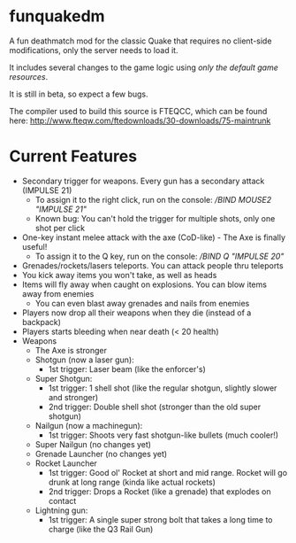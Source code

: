 funquakedm
==========

A fun deathmatch mod for the classic Quake that requires no client-side modifications, only the server needs to load it.

It includes several changes to the game logic using *only the default game resources*.

It is still in beta, so expect a few bugs.

The compiler used to build this source is FTEQCC, which can be found here: http://www.fteqw.com/ftedownloads/30-downloads/75-maintrunk

Current Features
================
 * Secondary trigger for weapons. Every gun has a secondary attack (IMPULSE 21)
    * To assign it to the right click, run on the console: */BIND MOUSE2 "IMPULSE 21"*
    * Known bug: You can't hold the trigger for multiple shots, only one shot per click
 * One-key instant melee attack with the axe (CoD-like) - The Axe is finally useful!
    * To assign it to the Q key, run on the console: */BIND Q "IMPULSE 20"*
 * Grenades/rockets/lasers teleports. You can attack people thru teleports
 * You kick away items you won't take, as well as heads
 * Items will fly away when caught on explosions. You can blow items away from enemies
   * You can even blast away grenades and nails from enemies
 * Players now drop all their weapons when they die (instead of a backpack)
 * Players starts bleeding when near death (< 20 health)
 * Weapons
   * The Axe is stronger
   * Shotgun (now a laser gun):
      * 1st trigger: Laser beam (like the enforcer's)
   * Super Shotgun:
      * 1st trigger: 1 shell shot (like the regular shotgun, slightly slower and stronger)
      * 2nd trigger: Double shell shot (stronger than the old super shotgun)
   * Nailgun (now a machinegun):
      * 1st trigger: Shoots very fast shotgun-like bullets (much cooler!)
   * Super Nailgun (no changes yet)
   * Grenade Launcher (no changes yet)
   * Rocket Launcher
     * 1st trigger: Good ol' Rocket at short and mid range. Rocket will go drunk at long range (kinda like actual rockets)
     * 2nd trigger: Drops a Rocket (like a grenade) that explodes on contact
   * Lightning gun:
     * 1st trigger: A single super strong bolt that takes a long time to charge (like the Q3 Rail Gun)
